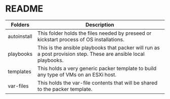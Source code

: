 # README
| Folders | Description |
|--- | --- |
autoinstall | This folder holds the files needed by preseed or kickstart process of OS installations.
playbooks| This is the ansible playbooks that packer will run as a post provision step.  These are ansible local playbooks.
templates| This holds a very generic packer template to build any type of VMs on an ESXi host.
var-files| This holds the var-file contents that will be shared to the packer template.

